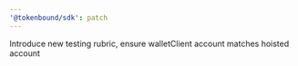 ```yaml
---
'@tokenbound/sdk': patch
---
```


Introduce new testing rubric, ensure walletClient account matches hoisted account
